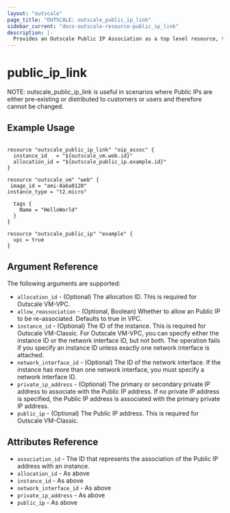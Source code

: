 ```yaml
---
layout: "outscale"
page_title: "OUTSCALE: outscale_public_ip_link"
sidebar_current: "docs-outscale-resource-public_ip_link"
description: |-
  Provides an Outscale Public IP Association as a top level resource, to associate and disassociate Public IPs from Outscale VMs and Network Interfaces.
---
```


# public_ip_link

NOTE: outscale_public_ip_link is useful in scenarios where Public IPs are either pre-existing or distributed to customers or users and therefore cannot be changed.

## Example Usage

```hcl

resource "outscale_public_ip_link" "oip_assoc" {
  instance_id   = "${outscale_vm.web.id}"
  allocation_id = "${outscale_public_ip.example.id}"
}

resource "outscale_vm" "web" {
 image_id = "ami-8a6a0120"
instance_type = "t2.micro"

  tags {
    Name = "HelloWorld"
  }
}

resource "outscale_public_ip" "example" {
  vpc = true
}
```

## Argument Reference

The following arguments are supported:

* `allocation_id` - (Optional) The allocation ID. This is required for Outscale VM-VPC.
* `allow_reassociation` - (Optional, Boolean) Whether to allow an Public IP to be re-associated. Defaults to true in VPC.
* `instance_id` - (Optional) The ID of the instance. This is required for Outscale VM-Classic. For Outscale VM-VPC, you can specify either the instance ID or the network interface ID, but not both. The operation fails if you specify an instance ID unless exactly one network interface is attached.
* `network_interface_id` - (Optional) The ID of the network interface. If the instance has more than one network interface, you must specify a network interface ID.
* `private_ip_address` - (Optional) The primary or secondary private IP address to associate with the Public IP address. If no private IP address is specified, the Public IP address is associated with the primary private IP address.
* `public_ip` - (Optional) The Public IP address. This is required for Outscale VM-Classic.

## Attributes Reference

* `association_id` - The ID that represents the association of the Public IP address with an instance.
* `allocation_id` - As above
* `instance_id` - As above
* `network_interface_id` - As above
* `private_ip_address` - As above
* `public_ip` - As above